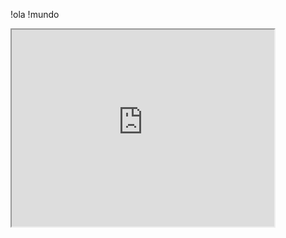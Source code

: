 !ola
!mundo

<iframe width="420" height="315"
src="https://www.youtube.com/watch?v=mWDbmOzcJ2o">
</iframe> 
